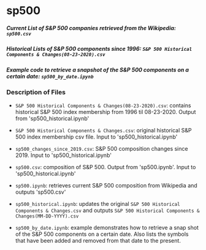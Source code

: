 # sp500

##### Current List of S&P 500 companies retrieved from the Wikipedia: `sp500.csv` 
##### Historical Lists of S&P 500 components since 1996: `S&P 500 Historical Components & Changes(08-23-2020).csv`
##### Example code to retrieve a snapshot of the S&P 500 components on a certain date: `sp500_by_date.ipynb`

### Description of Files

- `S&P 500 Historical Components & Changes(08-23-2020).csv`: contains historical S&P 500 index membership from 1996 til 08-23-2020.  Output from 'sp500_historical.ipynb' 
- `S&P 500 Historical Components & Changes.csv`: original historical S&P 500 index membership csv file.  Input to 'sp500_historical.ipynb'
- `sp500_changes_since_2019.csv`: S&P 500 composition changes since 2019.  Input to 'sp500_historical.ipynb'
- `sp500.csv`: composition of S&P 500.  Output from 'sp500.ipynb'.  Input to 'sp500_historical.ipynb'

- `sp500.ipynb`: retrieves current S&P 500 composition from Wikipedia and outputs 'sp500.csv'
- `sp500_historical.ipynb`: updates the original `S&P 500 Historical Components & Changes.csv` and outputs `S&P 500 Historical Components & Changes(MM-DD-YYYY).csv`
- `sp500_by_date.ipynb`: example demonstrates how to retrieve a snap shot of the S&P 500 components on a certain date.  Also lists the symbols that have been added and removed from that date to the present.
